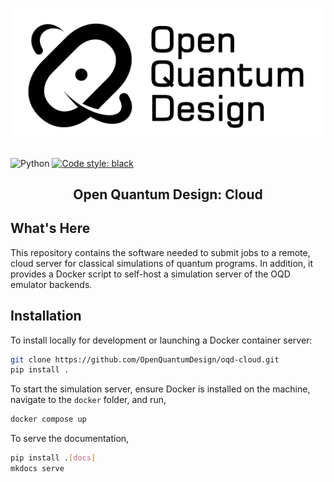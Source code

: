 # ![Open Quantum Design](docs/img/oqd-logo-text.png)

![Python](https://img.shields.io/badge/Python-3.10_|_3.11_|_3.12-blue)
[![Code style: black](https://img.shields.io/badge/code%20style-black-000000.svg)](https://github.com/ambv/black)

<h2 align="center">
    Open Quantum Design: Cloud
</h2>

## What's Here
This repository contains the software needed to submit jobs to a remote, cloud server for classical simulations of quantum programs.
In addition, it provides a Docker script to self-host a simulation server of the OQD emulator backends.

## Installation
To install locally for development or launching a Docker container server:

```bash
git clone https://github.com/OpenQuantumDesign/oqd-cloud.git
pip install .
```

To start the simulation server, ensure Docker is installed on the machine, navigate to the `docker` folder, and run,
```bash
docker compose up
```

To serve the documentation, 
```bash
pip install .[docs]
mkdocs serve
```
